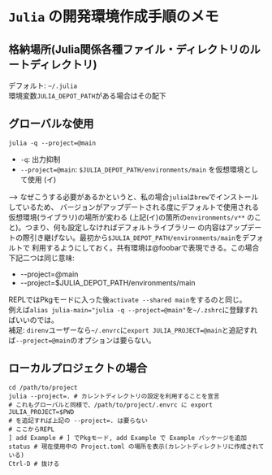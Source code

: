 # `Julia` の開発環境作成手順のメモ
## 格納場所(Julia関係各種ファイル・ディレクトリのルートディレクトリ)
デフォルト: `~/.julia`  
環境変数`JULIA_DEPOT_PATH`がある場合はその配下

## グローバルな使用

```shell
julia -q --project=@main
```

- `-q`: 出力抑制
- `--project=@main`: `$JULIA_DEPOT_PATH/environments/main` を仮想環境として使用 (イ)

--> なぜこうする必要があるかというと、私の場合`julia`は`brew`でインストールしているため、
バージョンがアップデートされる度にデフォルトで使用される仮想環境(ライブラリ)の場所が変わる
(上記(イ)の箇所の`environments/v**` のこと)。つまり、何も設定しなければデフォルトライブラリー
の内容はアップデートの際引き継げない。最初から`$JULIA_DEPOT_PATH/environments/main`をデフォルトで
利用するようにしておく。共有環境は@foobarで表現できる。この場合下記二つは同じ意味:

- --project=@main
- --project=$JULIA_DEPOT_PATH/environments/main

REPLではPkgモードに入った後`activate --shared main`をするのと同じ。  
例えば`alias julia-main="julia -q --project=@main"`を`~/.zshrc`に登録すればいいのでは。  
補足: `direnv`ユーザーなら`~/.envrc`に`export JULIA_PROJECT=@main`と追記すれば`--project=@main`のオプションは要らない。

## ローカルプロジェクトの場合

```shell
cd /path/to/project
julia --project=. # カレントディレクトリの設定を利用することを宣言
# これもグローバルと同様で、/path/to/project/.envrc に export JULIA_PROJECT=$PWD
# を追記すれば上記の --project=. は要らない
# ここからREPL
] add Example # ] でPkgモード, add Example で Example パッケージを追加
status # 現在使用中の Project.toml の場所を表示(カレントディレクトリに作成されている)
Ctrl-D # 抜ける
```
